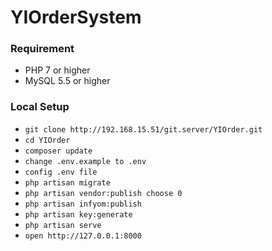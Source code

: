 YIOrderSystem
==========

### Requirement
- PHP 7 or higher
- MySQL 5.5 or higher

### Local Setup
- `git clone http://192.168.15.51/git.server/YIOrder.git`
- `cd YIOrder`
- `composer update`
- `change .env.example to .env`
- `config .env file`
- `php artisan migrate`
- `php artisan vendor:publish choose 0 `
- `php artisan infyom:publish`
- `php artisan key:generate`
- `php artisan serve`
- `open http://127.0.0.1:8000`
